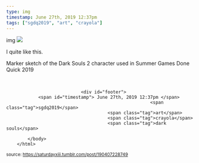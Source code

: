```yaml
---
type: img
timestamp: June 27th, 2019 12:37pm
tags: ["sgdq2019", "art", "crayola"]
---
```

img
<img src="https://saturdayxiii.github.io/media/190407228749.jpg"/>
                                                                                          
I quite like this.


Marker sketch of the Dark Souls 2 character used in Summer Games Done Quick 2019

<br/>
 
                                    
                
                
                
                
                                <div id="footer">
                <span id="timestamp"> June 27th, 2019 12:37pm </span>
                                                          <span class="tag">sgdq2019</span>
                                          <span class="tag">art</span>
                                          <span class="tag">crayola</span>
                                          <span class="tag">dark souls</span>
                                                    
            </body>
        </html>

        
<small>source: https://saturdayxiii.tumblr.com/post/190407228749</small>